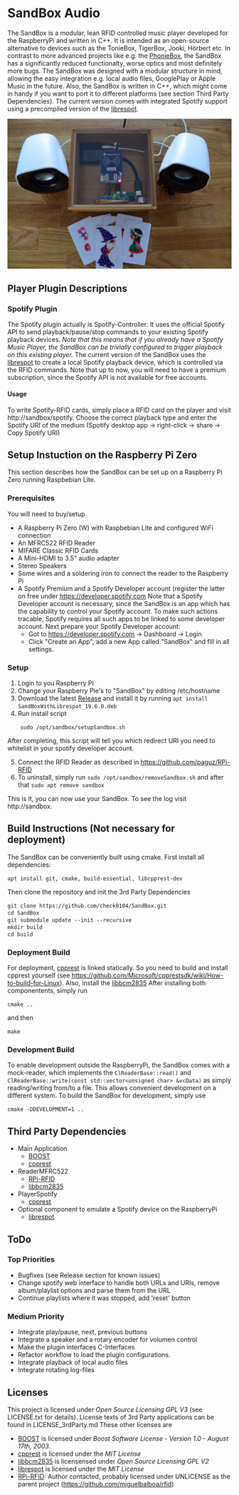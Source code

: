 # SandBox Audio
The SandBox is a modular, lean RFID controlled music player developed for the RaspberryPi and written in C++. 
It is intended as an open-source alternative to devices such as the TonieBox, TigerBox, Jooki, Hörbert etc. 
In contrast to more advanced projects like e.g. the [PhonieBox](https://github.com/MiczFlor/RPi-Jukebox-RFID), the SandBox has a significantly reduced functionalty, worse optics and most definitely more bugs. 
The SandBox was designed with a modular structure in mind, allowing the easy integration e.g. local audio files, GooglePlay or Apple Music in the future. Also, the SandBox is written in C++, which might come in handy if you want to port it to different platforms (see section Third Party Dependencies).
The current version comes with integrated Spotify support using a precompiled version of the [librespot](https://github.com/librespot-org/librespot).

![SandBox](/misc/SandBox.jpg)

## Player Plugin Descriptions

### Spotify Plugin
The Spotify plugin actually is Spotify-Controller: It uses the official Spotify API to send playback/pause/stop commands to your existing Spotify playback devices. 
*Note that this means that if you already have a Spotify Music Player, the SandBox can be trivially configured to trigger playback on this existing player.*
The current version of the SandBox uses the [librespot](https://github.com/librespot-org/librespot) to create a local Spotify playback device, which is controlled via the RFID commands.
Note that up to now, you will need to have a premium subscription, since the Spotify API is not available for free accounts.
#### Usage
To write Spotify-RFID cards, simply place a RFID card on the player and visit http://sandbox/spotify. Choose the correct playback type and enter the Spotify URI of the medium (Spotify desktop app -> right-click -> share -> Copy Spotify URI)

## Setup Instuction on the Raspberry Pi Zero
This section describes how the SandBox can be set up on a Raspberry Pi Zero running Raspbebian Lite. 

### Prerequisites
You will need to buy/setup
* A Raspberry Pi Zero (W) with Raspbebian Lite and configured WiFi connection
* An MFRC522 RFID Reader
* MIFARE Classic RFID Cards
* A Mini-HDMI to 3.5" audio adapter
* Stereo Speakers
* Some wires and a soldering iron to connect the reader to the Raspberry Pi
* A Spotify Premium and a Spotify Developer account (register the latter on free under https://developer.spotify.com
Note that a Spotify Developer account is necessary, since the SandBox is an app which has the capability to control your Spotify account. 
To make such actions tracable, Spotify requires all such apps to be linked to some developer account.
Next prepare your Spotify Developer account:
	* Got to https://developer.spotify.com -> Dashboard -> Login
	* Click "Create an App", add a new App called "SandBox" and fill in all settings.

### Setup
1. Login to you Raspberry Pi
2. Change your Raspberry Pie's to "SandBox" by editing /etc/hostname
3. Download the latest [Release](https://github.com/csandmann/SandBox/releases) and install it by running `apt install SandBoxWithLibrespot_19.6.0.deb`
4. Run install script
```
    sudo /opt/sandbox/setupSandbox.sh
```
After completing, this script will tell you which redirect URI you need to whitelist in your spotify developer account.

5. Connect the RFID Reader as described in https://github.com/paguz/RPi-RFID
6. To uninstall, simply run `sudo /opt/sandbox/removeSandbox.sh` and after that `sudo apt remove sandbox`

This is it, you can now use your SandBox. To see the log visit http://sandbox. 

## Build Instructions (Not necessary for deployment)
The SandBox can be conveniently built using cmake. First install all dependencies:
```
apt install git, cmake, build-essential, libcpprest-dev
```
Then clone the repository and init the 3rd Party Dependencies
```
git clone https://github.com/check0104/SandBox.git
cd SandBox
git submodule update --init --recursive
mkdir build
cd build
```

### Deployment Build
For deployment, [cpprest](https://github.com/microsoft/cpprestsdk) is linked statically. So you need to build and install cpprest yourself (see https://github.com/Microsoft/cpprestsdk/wiki/How-to-build-for-Linux). Also, install the [libbcm2835](https://www.airspayce.com/mikem/bcm2835/)
After installing both componentents, simply run
```
cmake ..
```
and then 
```
make
```

### Development Build
To enable development outside the RaspberryPi, the SandBox comes with a mock-reader, which implements the `ClReaderBase::read()` and `ClReaderBase::write(const std::vector<unsigned char> &vcData)` as simply reading/writing from/to a file. This allows convenient development on a different system. To build the SandBox for development, simply use
```
cmake -DDEVELOPMENT=1 ..
```

## Third Party Dependencies
* Main Application
	* [BOOST](https://www.boost.org)
	* [cpprest](https://github.com/microsoft/cpprestsdk)
* ReaderMFRC522
	* [RPi-RFID](https://github.com/paguz/RPi-RFID)
	* [libbcm2835](https://www.airspayce.com/mikem/bcm2835/)
* PlayerSpotify
	* [cpprest](https://github.com/microsoft/cpprestsdk)
* Optional component to emulate a Spotify device on the RaspberryPi
	* [librespot](https://github.com/librespot-org/librespot)

## ToDo
### Top Priorities
* Bugfixes (see Release section for known issues)
* Change spotify web interface to handle both URLs and URIs, remove album/playlist options and parse them from the URL
* Continue playlists where it was stopped, add 'reset' button
### Medium Priority
* Integrate play/pause, next, previous buttons
* Integrate a speaker and a rotary encoder for volumen control
* Make the plugin interfaces C-Interfaces
* Refactor workflow to load the plugin configurations.
* Integrate playback of local audio files
* Integrate rotating log-files

## Licenses
This project is licensed under *Open Source Licensing GPL V3* (see LICENSE.txt for details). License texts of 3rd Party applications can be found in LICENSE_3rdParty.md These other licenses are
* [BOOST](https://www.boost.org) is licensed under *Boost Software License - Version 1.0 - August 17th, 2003*.
* [cpprest](https://github.com/microsoft/cpprestsdk) is licensed under the *MIT License*
* [libbcm2835](https://www.airspayce.com/mikem/bcm2835) is licensensed under *Open Source Licensing GPL V2*
* [librespot](https://github.com/librespot-org/librespot) is licensed under the *MIT License*
* [RPi-RFID](https://github.com/paguz/RPi-RFID): Author contacted, probably licensed under UNLICENSE as the parent project (https://github.com/miguelbalboa/rfid)

